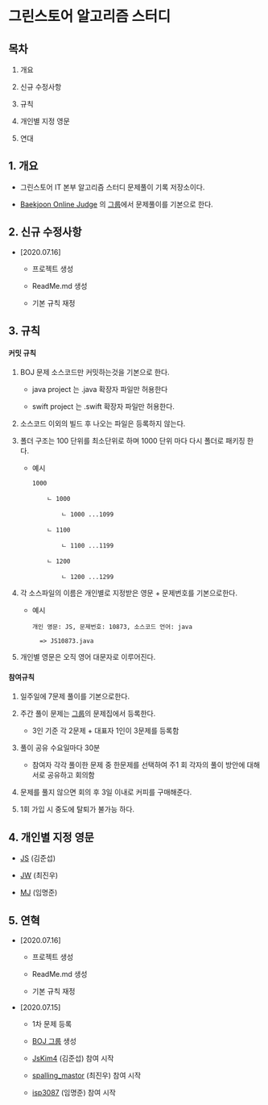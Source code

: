 <H1> 그린스토어 알고리즘 스터디 </H1>

<H2>목차</H2>

1. 개요

2. 신규 수정사항

3. 규칙

4. 개인별 지정 영문

5. 연대




<H2>1. 개요</H2>

* 그린스토어 IT 본부 알고리즘 스터디 문제풀이 기록 저장소이다.

* [Baekjoon Online Judge](https://www.acmicpc.net) 의 [그룹](https://www.acmicpc.net/group/8510)에서 문제풀이를 기본으로 한다.


<H2>2. 신규 수정사항</H2>

* [2020.07.16]

    * 프로젝트 생성

    * ReadMe.md 생성

    * 기본 규칙 재정


<H2>3. 규칙</H2>


<H4>커밋 규칙</H4>

1. BOJ 문제 소스코드만 커밋하는것을 기본으로 한다.

    * java project 는 .java 확장자 파일만 허용한다

    * swift project 는 .swift 확장자 파일만 허용한다.

2. 소스코드 이외의 빌드 후 나오는 파일은 등록하지 않는다.

3. 폴더 구조는 100 단위를 최소단위로 하며 1000 단위 마다 다시 폴더로 패키징 한다.

    * 예시    

          1000

              ㄴ 1000

                  ㄴ 1000 ...1099

              ㄴ 1100

                  ㄴ 1100 ...1199

              ㄴ 1200

                  ㄴ 1200 ...1299

4. 각 소스파일의 이름은 개인별로 지정받은 영문 + 문제번호를 기본으로한다.

    * 예시

          개인 영문: JS, 문제번호: 10873, 소스코드 언어: java

            => JS10873.java

5. 개인별 영문은 오직 영어 대문자로 이루어진다.


<H4> 참여규칙 </H4>

1. 일주일에 7문제 풀이를 기본으로한다.

2. 주간 풀이 문제는 [그룹](https://www.acmicpc.net/group/8510)의 문제집에서 등록한다.

    * 3인 기준 각 2문제 + 대표자 1인이 3문제를 등록함


3. 풀이 공유 수요일마다 30분

    * 참여자 각각 풀이한 문제 중 한문제를 선택하여 주1 회 각자의 풀이 방안에 대해 서로 공유하고 회의함


4. 문제를 풀지 않으면 회의 후 3일 이내로 커피를 구매해준다.

5. 1회 가입 시 중도에 탈퇴가 불가능 하다.


<H2>4. 개인별 지정 영문</H2>

  * [JS](https://www.acmicpc.net/user/jskim4) (김준섭)

  * [JW](https://www.acmicpc.net/user/spalling_mastor) (최진우)

  * [MJ](https://www.acmicpc.net/user/isp3087) (임명준)


<H2>5. 연혁</H2>


* [2020.07.16]

    * 프로젝트 생성

    * ReadMe.md 생성

    * 기본 규칙 재정


* [2020.07.15]

  * 1차 문제 등록

  * [BOJ 그룹](https://www.acmicpc.net/group/8510) 생성

  * [JsKim4](https://www.acmicpc.net/user/jskim4) (김준섭) 참여 시작

  * [spalling_mastor](https://www.acmicpc.net/user/spalling_mastor) (최진우) 참여 시작

  * [isp3087](https://www.acmicpc.net/user/isp3087) (임명준) 참여 시작
